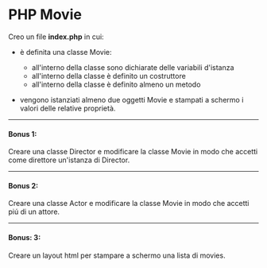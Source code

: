 # PHP Movie

Creo un file <b>index.php</b> in cui:
 - è definita una classe Movie:
   - all'interno della classe sono dichiarate delle variabili d'istanza
   - all'interno della classe è definito un costruttore
   - all'interno della classe è definito almeno un metodo

- vengono istanziati almeno due oggetti Movie e stampati a schermo i valori delle relative proprietà.

---

#### Bonus 1:
Creare una classe Director e modificare la classe Movie in modo che accetti come direttore un'istanza di Director.

---

#### Bonus 2:
Creare una classe Actor e modificare la classe Movie in modo che accetti piú di un attore.

---

#### Bonus: 3:
Creare un layout html per stampare a schermo una lista di movies.
